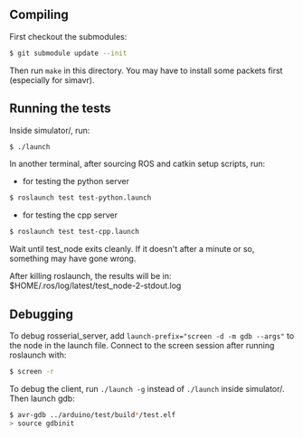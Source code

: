 ## Compiling

First checkout the submodules:
```bash
$ git submodule update --init
```

Then run `make` in this directory. You may have to install some packets first
(especially for simavr).


## Running the tests

Inside simulator/, run:
```bash
$ ./launch
```

In another terminal, after sourcing ROS and catkin setup scripts, run:
- for testing the python server
```bash
$ roslaunch test test-python.launch
```
- for testing the cpp server
```bash
$ roslaunch test test-cpp.launch
```

Wait until test_node exits cleanly. If it doesn't after a minute or so,
something may have gone wrong.

After killing roslaunch, the results will be in:
$HOME/.ros/log/latest/test_node-2-stdout.log


## Debugging

To debug rosserial_server, add `launch-prefix="screen -d -m gdb --args"` to the
node in the launch file. Connect to the screen session after running roslaunch
with:
```bash
$ screen -r
```

To debug the client, run `./launch -g` instead of `./launch` inside simulator/.
Then launch gdb:
```bash
$ avr-gdb ../arduino/test/build*/test.elf
> source gdbinit
```
